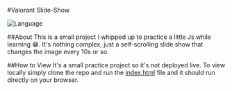 #Valorant Slide-Show

![Language]( https://img.shields.io/badge/Lang-JavaScript-orange)
<br/>

##About
This is a small project I whipped up to practice a little Js while learning 😁. 
It's nothing complex, just a self-scrolling slide show that changes the image every 10s or so.

##How to View
It's a small practice project so it's not deployed live.
To view locally simply clone the repo and run the [index.html](index.html) file and it should run directly on your browser.




